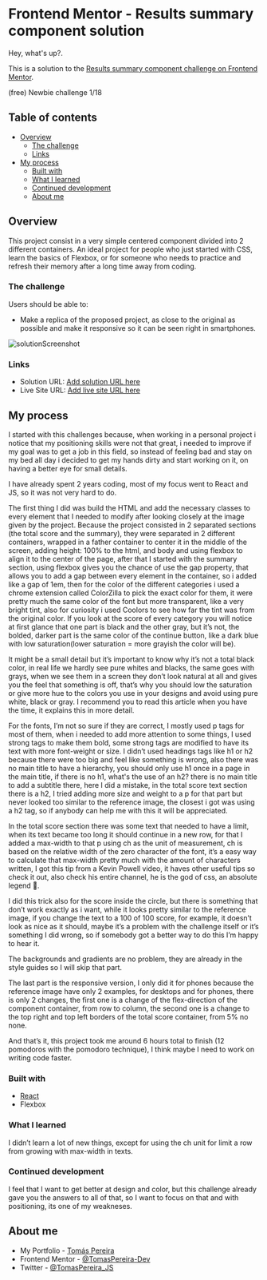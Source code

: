 # Frontend Mentor - Results summary component solution

Hey, what's up?.

This is a solution to the [Results summary component challenge on Frontend Mentor](https://www.frontendmentor.io/challenges/results-summary-component-CE_K6s0maV).

(free) Newbie challenge 1/18

## Table of contents

- [Overview](#overview)
  - [The challenge](#the-challenge)
  - [Links](#links)
- [My process](#my-process)
  - [Built with](#built-with)
  - [What I learned](#what-i-learned)
  - [Continued development](#continued-development)
  - [About me](#About-me)

## Overview

This project consist in a very simple centered component divided into 2 different containers. An ideal project for people who just started with CSS, learn the basics of Flexbox, or for someone who needs to practice and refresh their memory after a long time away from coding.

### The challenge

Users should be able to:
- Make a replica of the proposed project, as close to the original as possible and make it responsive so it can be seen right in smartphones.

![solutionScreenshot](https://github.com/TomasPereira-Dev/frontendMentor-Challenge1/assets/81960258/f1c9876a-1a4f-41e0-a914-f9ddaf0e5d24)

### Links

- Solution URL: [Add solution URL here](https://your-solution-url.com)
- Live Site URL: [Add live site URL here](https://your-live-site-url.com)

## My process

I started with this challenges because, when working in a personal project i notice that my positioning skills were not that great, i needed to improve if my goal was to get a job in this field, so instead of feeling bad and stay on my bed all day i decided to get my hands dirty and start working on it, on having a better eye for small details.

I have already spent 2 years coding, most of my focus went to React and JS, so it was not very hard to do.

The first thing I did was build the HTML and add the necessary classes to every element that I needed to modify after looking closely at the image given by the project. Because the project consisted in 2 separated sections (the total score and the summary), they were separated in 2 different containers, wrapped in a father container to center it in the middle of the screen, adding height: 100% to the html, and body and using flexbox to align it to the center of the page, after that I started with the summary section, using flexbox gives you the chance of use the gap property, that allows you to add a gap between every element in the container, so i added like a gap of 1em, then for the color of the different categories i used a chrome extension called ColorZilla to pick the exact color for them, it were pretty much the same color of the font but more transparent, like a very bright tint, also for curiosity i used Coolors to see how far the tint was from the original color. If you look at the score of every category you will notice at first glance that one part is black and the other gray,  but it’s not, the bolded, darker part is the same color of the continue button, like a dark blue with low saturation(lower saturation = more grayish the color will be).

It might be a small detail but it’s important to know why it’s not a total black color, in real life we hardly see pure whites and blacks, the same goes with grays, when we see them in a screen they don’t look natural at all and gives you the feel that something is off, that’s why you should low the saturation or give more hue to the colors you use in your designs and avoid using pure white, black or gray. I recommend you to read this article when you have the time, it explains this in more detail.
[](https://blog.prototypr.io/how-to-use-colors-in-ui-design-16406ec06753)

For the fonts, I’m not so sure if they are correct, I mostly used p tags for most of them, when i needed to add more attention to some things, I used strong tags to make them bold, some strong tags are modified to have its text with more font-weight or size. I didn’t used headings tags like h1 or h2 because there were too big and feel like something is wrong, also there was no main title to have a hierarchy, you should only use h1 once in a page in the main title, if there is no h1, what's the use of an h2? there is no main title to add a subtitle there, here I did a mistake, in the total score text section there is a h2, I tried adding more size and weight to a p for that part but never looked too similar to the reference image, the closest i got was using a h2 tag, so if anybody can help me with this it will be appreciated.

In the total score section there was some text that needed to have a limit, when its text became too long it should continue in a new row, for that I added a max-width to that p using ch as the unit of measurement, ch is based on the relative width of the zero character of the font, it’s a easy way to calculate that max-width pretty much with the amount of characters written, I got this tip from a Kevin Powell video, it haves other useful tips so check it out, also check his entire channel, he is the god of css, an absolute legend 🙂.

[](https://www.youtube.com/watch?v=6ardZEhjvV0)

I did this trick also for the score inside the circle, but there is something that don’t work exactly as i want, while it looks pretty similar to the reference image, if you change the text to a 100 of 100 score, for example, it doesn’t look as nice as it should, maybe it’s a problem with the challenge itself or it’s something I did wrong, so if somebody got a better way to do this I’m happy to hear it.

The backgrounds and gradients are no problem, they are already in the style guides so I will skip that part.

The last part is the responsive version, I only did it for phones because the reference image have only 2 examples, for desktops and for phones, there is only 2 changes, the first one is a change of the flex-direction of the component container, from row to column, the second one is a change to the top right and top left borders of the total score container, from 5% no none.

And that’s it, this project took me around 6 hours total to finish (12 pomodoros with the pomodoro technique), I think maybe I need to work on writing code faster.


### Built with

- [React](https://reactjs.org/) 
- Flexbox

### What I learned

I didn’t learn a lot of new things, except for using the ch unit for limit a row from growing with max-width in texts.

### Continued development

I feel that I want to get better at design and color, but this challenge already gave you the answers to all of that, so I want to focus on that and with positioning, its one of my weakneses.

## About me

- My Portfolio - [Tomás Pereira]([https://www.your-site.com](https://tomaspereira-dev.github.io/Portfolio/))
- Frontend Mentor - [@TomasPereira-Dev](https://www.frontendmentor.io/profile/TomasPereira-Dev)
- Twitter - [@TomasPereira_JS](https://www.twitter.com/TomasPereira_JS)
